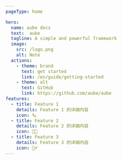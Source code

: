 ```yaml
---
pageType: home

hero:
  name: aube docs
  text:  aube
  tagline: A simple and powerful framework
  image:
    src: /logo.png
    alt: Note
  actions:
    - theme: brand
      text: get started
      link: /en/guide/getting-started
    - theme: alt
      text: GitHub
      link: https://github.com/aube/aube
features:
  - title: Feature 1
    details: Feature 1 的详细内容
    icon: 🪐
  - title: Feature 2
    details: Feature 2 的详细内容
    icon: 🧑🏻
  - title: Feature 3
    details: Feature 3 的详细内容
    icon: 🏃‍♂️
---
```

